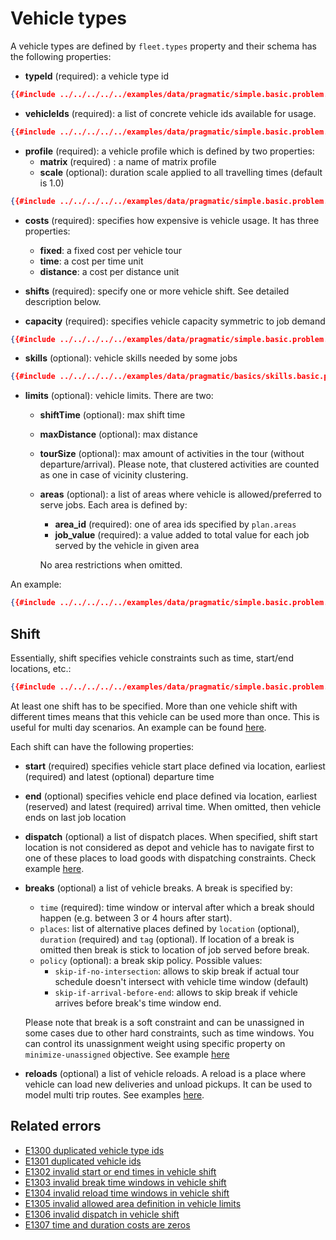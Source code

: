 # Vehicle types

A vehicle types are defined by `fleet.types` property and their schema has the following properties:

- **typeId** (required): a vehicle type id
```json
{{#include ../../../../../examples/data/pragmatic/simple.basic.problem.json:100}}
```

- **vehicleIds** (required): a list of concrete vehicle ids available for usage.
```json
{{#include ../../../../../examples/data/pragmatic/simple.basic.problem.json:101:103}}
```

- **profile** (required): a vehicle profile which is defined by two properties:
    - **matrix** (required) : a name of matrix profile
    - **scale** (optional): duration scale applied to all travelling times (default is 1.0)
```json
{{#include ../../../../../examples/data/pragmatic/simple.basic.problem.json:104:106}}
```

- **costs** (required): specifies how expensive is vehicle usage. It has three properties:
                                     
    - **fixed**: a fixed cost per vehicle tour
    - **time**: a cost per time unit
    - **distance**: a cost per distance unit

- **shifts** (required): specify one or more vehicle shift. See detailed description below.

- **capacity** (required): specifies vehicle capacity symmetric to job demand
```json
{{#include ../../../../../examples/data/pragmatic/simple.basic.problem.json:130:132}}
```

- **skills** (optional): vehicle skills needed by some jobs
```json
{{#include ../../../../../examples/data/pragmatic/basics/skills.basic.problem.json:131:133}}
```

- **limits** (optional): vehicle limits. There are two:
    
    - **shiftTime** (optional): max shift time
    - **maxDistance** (optional): max distance
    - **tourSize** (optional): max amount of activities in the tour (without departure/arrival). Please note, that
      clustered activities are counted as one in case of vicinity clustering.
    - **areas** (optional): a list of areas where vehicle is allowed/preferred to serve jobs. Each area is defined by:
        - **area_id** (required): one of area ids specified by `plan.areas`
        - **job_value** (required): a value added to total value for each job served by the vehicle in given area

        No area restrictions when omitted.

An example:

```json
{{#include ../../../../../examples/data/pragmatic/simple.basic.problem.json:99:133}}
``` 

## Shift

Essentially, shift specifies vehicle constraints such as time, start/end locations, etc.:

```json
{{#include ../../../../../examples/data/pragmatic/simple.basic.problem.json:112:129}}
```

At least one shift has to be specified. More than one vehicle shift with different times means that this vehicle can be
used more than once. This is useful for multi day scenarios. An example can be found [here](../../../examples/pragmatic/basics/multi-day.md).

Each shift can have the following properties:

- **start** (required) specifies vehicle start place defined via location, earliest (required) and latest (optional) departure time
- **end** (optional) specifies vehicle end place defined via location, earliest (reserved) and latest (required) arrival time.
    When omitted, then vehicle ends on last job location
- **dispatch** (optional) a list of dispatch places. When specified, shift start location is not considered as depot and
    vehicle has to navigate first to one of these places to load goods with dispatching constraints.
  Check example [here](../../../examples/pragmatic/basics/dispatch.md).
- **breaks** (optional) a list of vehicle breaks. A break is specified by:
     - `time` (required): time window or interval after which a break should happen (e.g. between 3 or 4 hours after start).
     - `places`: list of alternative places defined by `location` (optional), `duration` (required) and `tag` (optional).
       If location of a break is omitted then break is stick to location of job served before break.
     - `policy` (optional): a break skip policy. Possible values:
       * `skip-if-no-intersection`: allows to skip break if actual tour schedule doesn't intersect with vehicle time window (default)
       * `skip-if-arrival-before-end`: allows to skip break if vehicle arrives before break's time window end.

  Please note that break is a soft constraint and can be unassigned in some cases due to other hard constraints, such
  as time windows. You can control its unassignment weight using specific property on `minimize-unassigned` objective.
  See example [here](../../../examples/pragmatic/basics/break.md)
- **reloads** (optional) a list of vehicle reloads. A reload is a place where vehicle can load new deliveries and unload
    pickups. It can be used to model multi trip routes.
  See examples [here](../../../examples/pragmatic/basics/reload.md).


## Related errors

* [E1300 duplicated vehicle type ids](../errors/index.md#e1300)
* [E1301 duplicated vehicle ids](../errors/index.md#e1301)
* [E1302 invalid start or end times in vehicle shift](../errors/index.md#e1302)
* [E1303 invalid break time windows in vehicle shift](../errors/index.md#e1303)
* [E1304 invalid reload time windows in vehicle shift](../errors/index.md#e1304)
* [E1305 invalid allowed area definition in vehicle limits](../errors/index.md#e1305)
* [E1306 invalid dispatch in vehicle shift](../errors/index.md#e1306)
* [E1307 time and duration costs are zeros](../errors/index.md#e1307)